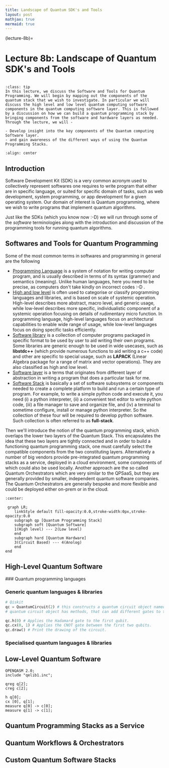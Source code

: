 ```yaml
---
title: Landscape of Quantum SDK's and Tools
layout: post
mathjax: true
mermaid: true
---
```


(lecture-8b)=
# Lecture 8b: Landscape of Quantum SDK's and Tools

```{warning} These lecture notes are a work in progress and are not a replacement for watching the lecture video, it's intended to be a supplementary reading after watching the lecture 
```

```{admonition} Learning Outcome
:class: tip
In this lecture, we discuss the Software and Tools for Quantum Programming. We will begin by mapping out the components of the quantum stack that we wish to investigate. In particular we will discuss the high level and low level quantum computing software components in the quantum computing software layer. This is followed by a discussion on how we can build a quantum programming stack by bringing components from the software and hardware layers as needed.​ Through the lecture, we will - 

- Develop insight into the key components of the Quantum computing Software layer.
- and gain awareness of the different ways of using the Quantum Programming Stacks.​
```

```{image} ../prep/images/quant.png
:align: center
```

## Introduction
Software Development Kit (SDK) is a very common acronym used to collectively represent softwares one requires to write program that either are in specific language, or suited for specific domain of tasks, such as web development, system programming, or app development for a given operating system. Our domain of interest is Quantum programming, where we wish to write programs that implement quantum algorithms.

Just like the SDKs (which you know now :-D) we will run through some of the *software* terminologies along with the introduction and discussion of the programming tools for running quantum algorithms.


## Softwares and Tools for Quantum Programming

Some of the most common terms in softwares and programming in general are the following
- [Programming Language](https://en.wikipedia.org/wiki/Programming_language) is a system of notation for writing computer program, and is usually described in terms of its syntax (grammer) and semantics (meaning). Unlike human languages, here you need to be precise, as computers don't take kindly on incorrect codes :-D .
- [High and low level](https://en.wikipedia.org/wiki/High-_and_low-level) is often used to categorise or classify programming languages and libraries, and is based on scale of systemic operation. High-level describes more abstract, macro level, and generic usage, while low-level describes more specific, individualistic component of a systemic operation focusing on details of rudimentary micro function. In programming language, high-level languages focus on architectural capabilities to enable wide range of usage, while low-level languages focus on doing specific tasks efficiently.
- [Software library](https://en.wikipedia.org/wiki/Library_(computing)) is a collection of computer programs packaged in specific format to be used by user to aid writing their own programs. Some libraries are generic enough to be used in wide usecases, such as **libstdc++** (which provide numerous functions to aid writing a c++ code) and other are specific to special usage, such as **LAPACK** (Linear Algebra package for a range of matrix and vector operations). They are also classified as high and low level.
- [Software layer](https://en.wikipedia.org/wiki/Abstraction_layer) is a terms that originates from different layer of abstraction in writing a program that does a particular task for me.
- [Software Stack](https://en.wikipedia.org/wiki/Solution_stack) is basically a set of software subsystems or components needed to create a complete platform to build and run a certain type of program. For example, to write a simple python code and execute it, you need (i) a python interpreter, (ii) a convenient text editor to write python code, (iii) a file manager to save and organize file, and (iv) a terminal to sometime configure, install or manage python interpreter. So the collection of these four will be required to develop python software. Such collection is often referred to as **full-stack**.

Then we'll introduce the notion of the quantum programming stack, which overlaps the lower two layers of the Quantum Stack. This encapsulates the idea that these two layers are tightly connected and in order to build a functioning quantum programming stack, one must carefully select the compatible components from the two constituting layers. Alternatively a number of big vendors provide pre-integrated quantum programming stacks as a service, deployed in a cloud environment, some components of which could also be used locally. Another approach are the so called Quantum Orchestrators which are very similar to the QPSaaS, but they are generally provided by smaller, independent quantum software companies. The Quantum Orchestrators are generally bespoke and more flexible and could be deployed either on-prem or in the cloud. ​

```{mermaid}
:center:

 graph LR;
    linkStyle default fill-opacity:0.0,stroke-width:0px,stroke-opacity:0.0
    subgraph qp [Quantum Programming Stack]
    subgraph soft [Quantum Software]
    1(High level) --- 2(Low level)
    end
    subgraph hard [Quantum Hardware]
    3(Circuit Based) --- 4(Anolog)   
    end
end
```

## High-Level Quantum Software

### Quantum programming languages

### Generic quantum languages & libraries

```python
# Qiskit
qc = QuantumCircuit(2) # this constructs a quantum circuit object named qc.
# quantum circuit object has methods, that can add different gates to the circuit.

qc.h(0) # Applies the Hadamard gate to the first qubit.
qc.cx(0, 1) # Applies the CNOT gate between the first two qubits.
qc.draw() # Print the drawing of the circuit.
```


### Specialised quantum languages & libraries

## Low-Level Quantum Software

```openqasm
OPENQASM 2.0;
include "qelib1.inc";

qreg q[2];
creg c[2];

h q[0];
cx [0], q[1];
measure q[0] -> c[0];
measure q[1] -> c[1];
```

## Quantum Programming Stacks as a Service

## Quantum Workflows & Orchestrators

## Custom Quantum Software Stacks

